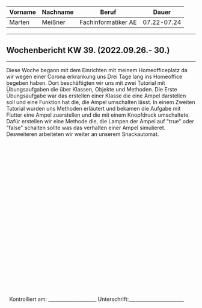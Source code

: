#

| Vorname | Nachname | Beruf | Dauer |
|---|---|---|---|
|Marten| Meißner|Fachinformatiker AE|07.22-07.24|
---

## Wochenbericht KW 39.  (2022.09.26.- 30.)

---
Diese Woche begann mit dem Einrichten mit meinem Homeofficeplatz da wir wegen einer Corona erkrankung uns Drei Tage lang ins Homeoffice begeben haben.
Dort beschäftigten wir uns mit zwei Tutorial mit Übungsaufgaben die über Klassen, Objekte und Methoden.
Die Erste Übungsaufgabe war das erstellen einer Klasse die eine Ampel darstellen soll und eine Funktion hat die, die Ampel umschalten lässt.
In einem Zweiten Tutorial wurden uns Methoden erläutert und bekamen die Aufgabe mit Flutter eine Ampel zuerstellen und die mit einem Knopfdruck umschaltete.
Dafür erstellen wir eine Methode die, die Lampen der Ampel auf "true" oder "false" schalten sollte was das verhalten einer Ampel simulieret.
Desweiteren arbeiteten wir weiter an unserem Snackautomat.

&nbsp;
\
\
\
\
\
\
\
\
\
\
\
\
\
\
\
\
\
\
\
\
\
\
\
\
&nbsp;
Kontrolliert am: ____________________ Unterschrift:_______________________
